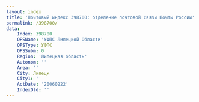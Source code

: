 ```yaml
---
layout: index
title: 'Почтовый индекс 398700: отделение почтовой связи Почты России'
permalink: /398700/
data:
    Index: 398700
    OPSName: 'УФПС Липецкой Области'
    OPSType: УФПС
    OPSSubm: 0
    Region: 'Липецкая область'
    Autonom: ''
    Area: ''
    City: Липецк
    City1: ''
    ActDate: '20060222'
    IndexOld: ''
---
```

